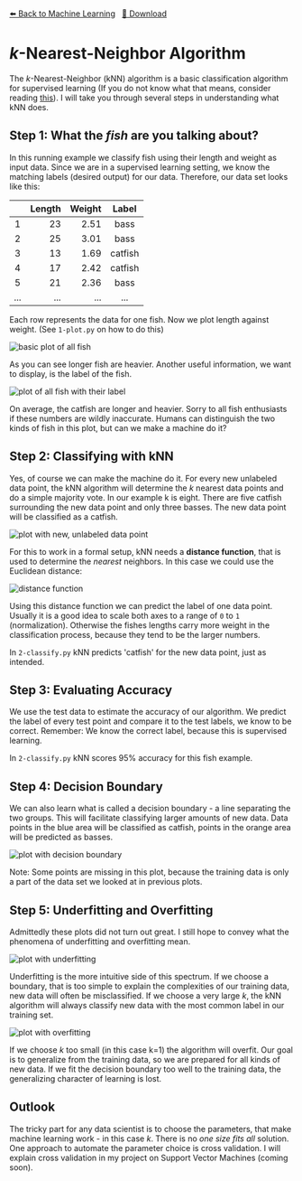 <!-- Header -->
[⬅️ Back to Machine Learning](https://github.com/JonasKoenig/CodeOnMyMind/tree/master/projects/machine-learning) &nbsp;
[💾 Download](https://minhaskamal.github.io/DownGit/#/home?url=https:%2F%2Fgithub.com%2FJonasKoenig%2FCodeOnMyMind%2Ftree%2Fmaster%2Fprojects%2Fmachine-learning%2Fknn)

# *k*-Nearest-Neighbor Algorithm

The *k*-Nearest-Neighbor (kNN) algorithm is a basic classification algorithm for supervised learning (If you do not know what that means, consider reading [this](https://github.com/JonasKoenig/CodeOnMyMind/tree/master/projects/machine-learning)). I will take you through several steps in understanding what kNN does.

## Step 1: What the *fish* are you talking about?

In this running example we classify fish using their length and weight as input data. Since we are in a supervised learning setting, we know the matching labels (desired output) for our data. Therefore, our data set looks like this:

|     | Length | Weight |  Label  |
|:---:|-------:|-------:|:-------:|
|   1 |     23 |   2.51 |    bass |
|   2 |     25 |   3.01 |    bass |
|   3 |     13 |   1.69 | catfish |
|   4 |     17 |   2.42 | catfish |
|   5 |     21 |   2.36 |    bass |
| ... |    ... |    ... |     ... |

Each row represents the data for one fish. Now we plot length against weight. (See `1-plot.py` on how to do this)

![basic plot of all fish](plots/basic.png)

As you can see longer fish are heavier. Another useful information, we want to display, is the label of the fish.

![plot of all fish with their label](plots/classes.png)

On average, the catfish are longer and heavier. Sorry to all fish enthusiasts if these numbers are wildly inaccurate. Humans can distinguish the two kinds of fish in this plot, but can we make a machine do it?

## Step 2: Classifying with kNN

Yes, of course we can make the machine do it. For every new unlabeled data point, the kNN algorithm will determine the *k* nearest data points and do a simple majority vote. In our example k is eight. There are five catfish surrounding the new data point and only three basses. The new data point will be classified as a catfish.

![plot with new, unlabeled data point](plots/unlabeled.png)

For this to work in a formal setup, kNN needs a **distance function**, that is used to determine the *nearest* neighbors. In this case we could use the Euclidean distance:

<img src="https://latex.codecogs.com/gif.latex?distance(fish_1,fish_2)=\sqrt{(length_1-length_2)^2&plus;(weight_1-weight_2)^2)}" title="distance function" />

Using this distance function we can predict the label of one data point. Usually it is a good idea to scale both axes to a range of `0` to `1` (normalization). Otherwise the fishes lengths carry more weight in the classification process, because they tend to be the larger numbers.

In `2-classify.py` kNN predicts 'catfish' for the new data point, just as intended.


## Step 3: Evaluating Accuracy

We use the test data to estimate the accuracy of our algorithm. We predict the label of every test point and compare it to the test labels, we know to be correct. Remember: We know the correct label, because this is supervised learning.

In `2-classify.py` kNN scores 95% accuracy for this fish example.

## Step 4: Decision Boundary

We can also learn what is called a decision boundary - a line separating the two groups. This will facilitate classifying larger amounts of new data. Data points in the blue area will be classified as catfish, points in the orange area will be predicted as basses.

![plot with decision boundary](plots/decision-boundary.png)

Note: Some points are missing in this plot, because the training data is only a part of the data set we looked at in previous plots.


## Step 5: Underfitting and Overfitting

Admittedly these plots did not turn out great. I still hope to convey what the phenomena of underfitting and overfitting mean.

![plot with underfitting](plots/underfit.png)

Underfitting is the more intuitive side of this spectrum. If we choose a boundary, that is too simple to explain the complexities of our training data, new data will often be misclassified. If we choose a very large *k*, the kNN algorithm will always classify new data with the most common label in our training set.

![plot with overfitting](plots/overfit.png)

If we choose *k* too small (in this case k=1) the algorithm will overfit. Our goal is to generalize from the training data, so we are prepared for all kinds of new data. If we fit the decision boundary too well to the training data, the generalizing character of learning is lost.

## Outlook

The tricky part for any data scientist is to choose the parameters, that make machine learning work - in this case *k*. There is no *one size fits all* solution. One approach to automate the parameter choice is cross validation. I will explain cross validation in my project on Support Vector Machines (coming soon).
